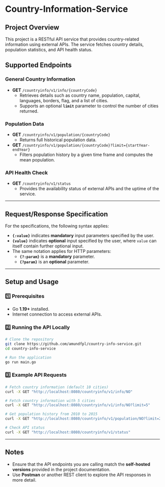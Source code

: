 # Country-Information-Service

##  Project Overview
This project is a RESTful API service that provides country-related information using external APIs. The service fetches country details, population statistics, and API health status.

##  Supported Endpoints
###  General Country Information
- **GET** `/countryinfo/v1/info/{countryCode}`
    - Retrieves details such as country name, population, capital, languages, borders, flag, and a list of cities.
    - Supports an optional **`limit`** parameter to control the number of cities returned.

###  Population Data
- **GET** `/countryinfo/v1/population/{countryCode}`
    - Returns full historical population data.
- **GET** `/countryinfo/v1/population/{countryCode}?limit={startYear-endYear}`
    - Filters population history by a given time frame and computes the mean population.

###  API Health Check
- **GET** `/countryinfo/v1/status`
    - Provides the availability status of external APIs and the uptime of the service.

---

##  Request/Response Specification
For the specifications, the following syntax applies:

- **`{:value}`** indicates **mandatory** input parameters specified by the user.
- **`{value}`** indicates **optional** input specified by the user, where `value` can itself contain further optional input.
- The same notation applies for HTTP parameters:
    - **`{?:param}`** is a **mandatory** parameter.
    - **`{?param}`** is an **optional** parameter.

---

##  Setup and Usage
### **1️⃣ Prerequisites**
- Go **1.19+** installed.
- Internet connection to access external APIs.

### **2️⃣ Running the API Locally**
```sh
# Clone the repository
git clone https://github.com/amundfpl/country-info-service.git
cd country-info-service

# Run the application
go run main.go
```

### **3️⃣ Example API Requests**
```sh
# Fetch country information (default 10 cities)
curl -X GET "http://localhost:8080/countryinfo/v1/info/NO"

# Fetch country information with 5 cities
curl -X GET "http://localhost:8080/countryinfo/v1/info/NO?limit=5"

# Get population history from 2010 to 2015
curl -X GET "http://localhost:8080/countryinfo/v1/population/NO?limit=2010-2015"

# Check API status
curl -X GET "http://localhost:8080/countryinfo/v1/status"
```

---

##  Notes
- Ensure that the API endpoints you are calling match the **self-hosted versions** provided in the project documentation.
- Use **Postman** or another REST client to explore the API responses in more detail.

